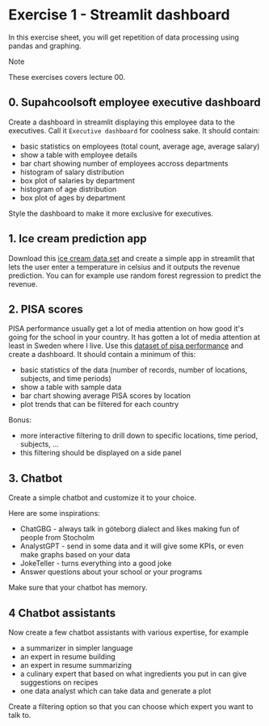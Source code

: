 # Exercise 1 - Streamlit dashboard

In this exercise sheet, you will get repetition of data processing using pandas and graphing.

> [!NOTE]
> These exercises covers lecture 00.

## 0. Supahcoolsoft employee executive dashboard

Create a dashboard in streamlit displaying this employee data to the executives. Call it `Executive dashboard` for coolness sake. It should contain: 

- basic statistics on employees (total count, average age, average salary)
- show a table with employee details
- bar chart showing number of employees accross departments
- histogram of salary distribution
- box plot of salaries by department
- histogram of age distribution
- box plot of ages by department

Style the dashboard to make it more exclusive for executives.


## 1. Ice cream prediction app

Download this [ice cream data set](https://www.kaggle.com/datasets/vinicius150987/ice-cream-revenue) and create a simple app in streamlit that lets the user enter a temperature in celsius and it outputs the revenue prediction. You can for example use random forest regression to predict the revenue.  

## 2. PISA scores

PISA performance usually get a lot of media attention on how good it's going for the school in your country. It has gotten a lot of media attention at least in Sweden where I live. Use this [dataset of pisa performance](https://www.kaggle.com/datasets/thedevastator/pisa-performance-scores-by-country) and create a dashboard. It should contain a minimum of this: 

- basic statistics of the data (number of records, number of locations, subjects, and time periods)
- show a table with sample data
- bar chart showing average PISA scores by location
- plot trends that can be filtered for each country 
  
Bonus:
- more interactive filtering to drill down to specific locations, time period, subjects, ... 
- this filtering should be displayed on a side panel

## 3. Chatbot

Create a simple chatbot and customize it to your choice.

Here are some inspirations: 

- ChatGBG - always talk in göteborg dialect and likes making fun of people from Stocholm
- AnalystGPT - send in some data and it will give some KPIs, or even make graphs based on your data
- JokeTeller - turns everything into a good joke 
- Answer questions about your school or your programs 

Make sure that your chatbot has memory.

## 4 Chatbot assistants 

Now create a few chatbot assistants with various expertise, for example 

- a summarizer in simpler language
- an expert in resume building 
- an expert in resume summarizing
- a culinary expert that based on what ingredients you put in can give suggestions on recipes
- one data analyst which can take data and generate a plot

Create a filtering option so that you can choose which expert you want to talk to.